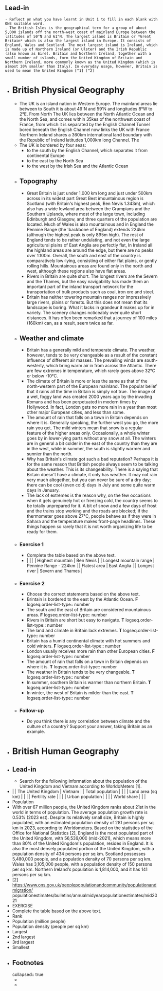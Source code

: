 ## Lead-in
	- Reflect on what you have learnt in Unit 1 to fill in each blank with ONE suitable word.
	- The British Isles is the geographical term for a group of about 5,000 islands off the north-west coast of mainland Europe between the latitudes of 50°N and 61°N. The largest island is Britain or *Great Britain* which is also the largest island in Europe. It consists of England, Wales and Scotland. The next largest island is Ireland, which is made up of Northern Ireland (or Ulster) and the Irish Republic (also known as Eire). Britain and Northern Ireland, together with a small number of islands, form the United Kingdom of Britain and Northern Ireland, more commonly known as the United Kingdom (which is almost 20% smaller than Italy). In everyday usage, however, Britain is used to mean the United Kingdom [^1] [^2]
- # British Physical Geography
	- The UK is an island nation in Western Europe. The mainland areas lie between to South it is about 49'N and 59'N and longitudes 8°W to 2°E. From North The UK lies between the North Atlantic Ocean and the North Sea, and comes within 35kes of the northwest coast of France, from which it is separated by the English Channel Tunnel bored beneath the English Channel now links the UK with France Northern Ireland shares a 360km international land boundary with the Republic of Ireland latitudes 1,000km long Channel. The
	- The UK is bordered by four seas:
		- to the south by the English Channel, which separates it from continental Europe
		- to the east by the North Sea
		- to the west by the Irish Sea and the Atlantic Ocean
	- ## Topography
		- Great Britain is just under 1,000 km long and just under 500km across in its widest part Great Best imountainous region is Scotland (with Britain's highest peak, Ben Nevis 1.343m), which also has a wide lowland area between the Grampians and the Southern Uplands, where most of the large town, including Edinburgh and Glasgow, and three quarters of the population are located. Much of Wales is also mountainous and in England the Pennine Range (the 'backbone of England) extends 224km (although the highest peak is only 895m high). The rest of England tends to be rather undulating, and not even the large agricultural plains of East Anglia are perfectly flat, In Ireland all the highland areas are around the edge, but there are no peaks over 1.100m. Overall, the south and east of the country is comparatively low-lying, consisting of either flat plains, or gently rolling hills. Mountainous areas are found only in the north and west, although these regions also have flat areas.
		- Rivers in Britain are quite short. The longest rivers are the Severn and the Thames, but the easy navigability has made them an important part of the inland transport network for the transportation of bulk products such as coal, iron ore and steel.
		- Britain has neither towering mountain ranges nor impressively large rivers, plains or forests. But this does not mean that its landscape is boring. What it lacks in grandeur it makes up for in variety. The scenery changes noticeably over quite short distances. It has often been remarked that a journey of 100 miles (160km) can, as a result, seem twice as far.
	- ## Weather and climate
		- Britain has a generally mild and temperate climate. The weather, however, tends to be very changeable as a result of the constant influence of different air masses. The prevailing winds are south-westerly, which bring warm air in from across the Atlantic. There are few extremes in temperature, which rarely goes above 32°C or below -10°C.
		- The climate of Britain is more or less the same as that of the north-western part of the European mainland. The popular belief that it rains all the time in Britain is simply not true. The image of a wet, foggy land was created 2000 years ago by the invading Romans and has been perpetuated in modern times by Hollywood. In fact, London gets no more rain in a year than most other major European cities, and less than some.
		- The amount of rain that falls on a town in Britain depends on where it is. Generally speaking, the further west you go, the more rain you get. The mild winters mean that snow is a regular feature of the higher areas only. Occasionally, a whole winter goes by in lower-lying parts without any snow at all. The winters are in general a bit colder in the east of the country than they are in the west, while in summer, the south is slightly warmer and sunnier than the north.
		- Why has Britain's climate got such a bad reputation? Perhaps it is for the same reason that British people always seem to be talking about the weather. This is its changeability. There is a saying that Britain doesn't have a climate, it only has weather. It may not rain very much altogether, but you can never be sure of a dry day; there can be cool (even cold) days in July and some quite warm days in January.
		- The lack of extremes is the reason why, on the few occasions when it gets genuinely hot or freezing cold, the country seems to be totally unprepared for it. A bit of snow and a few days of frost and the trains stop working and the roads are blocked; if the thermometer goes above 27°C, people behave as if they were in Sahara and the temperature makes front-page headlines. These things happen so rarely that it is not worth organizing life to be ready for them.
	- ### Exercise 1
		- Complete the table based on the above text.
		- | | |
		  | Highest mountain | Ben Nevis |
		  | Longest mountain range | Pennine Range - 224km | 
		  | Flatest area | East Anglia |
		  | Longest river | Severn and Thames |
	- ### Exercise 2
		- Choose the correct statements based on the above text.
		- Brintain is bordered to the east by the Atlantic Ocean. **F**
		  logseq.order-list-type:: number
		- The south and the east of Britain are considered mountainous areas. **F**
		  logseq.order-list-type:: number
		- Rivers in Britain are short but easy to navigate. **T**
		  logseq.order-list-type:: number
		- The land and climate in Britain lack extremes. **T**
		  logseq.order-list-type:: number
		- Britain has a humid continental climate with hot summers and cold winters. **F**
		  logseq.order-list-type:: number
		- London usually receives more rain than other European cities. **F**
		  logseq.order-list-type:: number
		- The amount of rain that falls on a town in Britain depends on where it is. **T**
		  logseq.order-list-type:: number
		- The weather in Britain tends to be very changeable. **T**
		  logseq.order-list-type:: number
		- In summer, southern Britain is warmer than northern Britain. **T**
		  logseq.order-list-type:: number
		- In winter, the west of Britain is milder than the east. **T**
		  logseq.order-list-type:: number
	- ### Follow-up
		- Do you think there is any correlation between climate and the culture of a country? Support your answer, taking Britain as an example.
- # British Human Geography
- ## Lead-in
	- Search for the following information about the population of the United Kingdom and Vietnam according to WorldoMeters [1].
- | | The United Kingdom | Vietnam |
  | Total population | | |
  | Land area (sq km) | | | 
  | Fertility rate | | | 
  | Urban population | | |
  | World share | | |
- Population
- With over 67 million people, the United Kingdom ranks about 21st in the world in terms of population. The average population growth rate is 0.53% (2023 est). Despite its relatively small size, Britain is highly populated, with an estimated population density of 281 persons per sq km in 2023, according to Worldometers. Based on the statistics of the Office for National Statistics [2], England is the most populated part of the United Kingdom, with 56,536,000 (mid-2021), which means more than 80% of the United Kingdom's population, resides in England. It is also the most densely populated portion of the United Kingdom, with a population density of 434 persons per sq km. Scotland possesses 5,480,000 people, and a population density of 70 persons per sq km. Wales has 3,105,000 people, with a population density of 150 persons per sq km. Northern Ireland's population is 1,814,000, and it has 141 persons per sq km.
- [2] https://www.ons.gov.uk/peoplepopulationandcommunity/populationandmigration/ populationestimates/bulletins/annualmidyearpopulationestimates/mid2021
- EXERCISE
- Complete the table based on the above text.
- Rank
- Population (million people)
- Population density (people per sq km)
- Largest
- 2nd largest
- 3rd largest
- Smallest
- ## Footnotes
  collapsed:: true
	- [^1]: {{renderer archive https://studfile.net/preview/5663494/page:32/}}
	-
